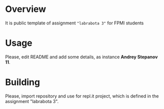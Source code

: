 # Overview

It is public template of assignment `"labrabota 3"` for FPMI students

# Usage

Please, edit README and add some details, as instance **Andrey Stepanov 11**.

# Building

Please, import repository and use for repl.it project, which is defined in the assignment "labrabota 3".
